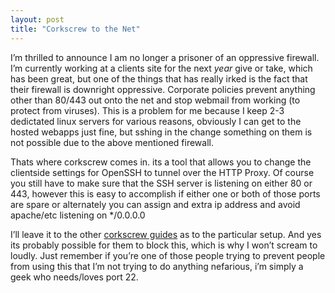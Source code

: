 ```yaml
---
layout: post
title: "Corkscrew to the Net"
---
```


I’m thrilled to announce I am no longer a prisoner of an oppressive firewall. I’m currently working at a clients site for the next *year* give or take, which has been great, but one of the things that has really irked is the fact that their firewall is downright oppressive. Corporate policies prevent anything other than 80/443 out onto the net and stop webmail from working (to protect from viruses). This is a problem for me because I keep 2-3 dedictated linux servers for various reasons, obviously I can get to the hosted webapps just fine, but sshing in the change something on them is not possible due to the above mentioned firewall.

Thats where corkscrew comes in. its a tool that allows you to change the clientside settings for OpenSSH to tunnel over the HTTP Proxy. Of course you still have to make sure that the SSH server is listening on either 80 or 443, however this is easy to accomplish if either one or both of those ports are spare or alternately you can assign and extra ip address and avoid apache/etc listening on */0.0.0.0

I’ll leave it to the other <a href="http://www.mtu.net/%7Eengstrom/ssh-proxy.php">corkscrew guides</a> as to the particular setup. And yes its probably possible for them to block this, which is why I won’t scream to loudly. Just remember if you’re one of those people trying to prevent people from using this that I’m not trying to do anything nefarious, i’m simply a geek who needs/loves port 22.
